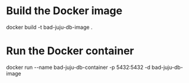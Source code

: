 # Build the Docker image
docker build -t bad-juju-db-image .

# Run the Docker container
docker run --name bad-juju-db-container -p 5432:5432 -d bad-juju-db-image